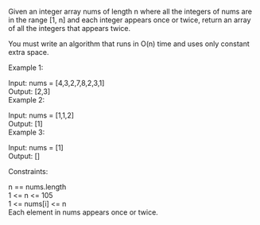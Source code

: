 Given an integer array nums of length n where all the integers of nums are in the range [1, n] and each integer appears once or twice, return an array of all the integers that appears twice.  
  
You must write an algorithm that runs in O(n) time and uses only constant extra space.  
  
   
  
Example 1:  
  
Input: nums = [4,3,2,7,8,2,3,1]  
Output: [2,3]  
Example 2:  
  
Input: nums = [1,1,2]  
Output: [1]  
Example 3:  
  
Input: nums = [1]  
Output: []  
   
  
Constraints:  
  
n == nums.length  
1 <= n <= 105  
1 <= nums[i] <= n  
Each element in nums appears once or twice.  